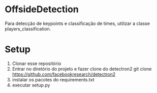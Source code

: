# OffsideDetection

Para detecção de keypoints e classificação de times, utilizar a classe players_classification.

# Setup

1) Clonar esse repositório
2) Entrar no diretório do projeto e fazer clone do detectron2
   git clone https://github.com/facebookresearch/detectron2
3) instalar os pacotes do requirements.txt
4) executar setup.py
